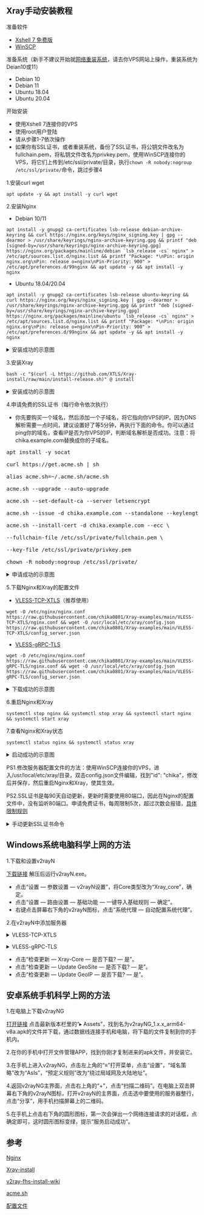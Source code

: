 ## Xray手动安装教程

准备软件

- [Xshell 7 免费版](https://www.netsarang.com/en/free-for-home-school/)
- [WinSCP](https://winscp.net/eng/download.php)

准备系统（新手不建议开始就[网络重装系统](https://github.com/bohanyang/debi)，请去你VPS网站上操作，重装系统为Deian10或11）

- Debian 10
- Debian 11
- Ubuntu 18.04
- Ubuntu 20.04

开始安装

- 使用Xshell 7连接你的VPS
- 使用root用户登陆
- 请从步骤1-7依次操作
- 如果你有SSL证书，或者重装系统，备份了SSL证书，将公钥文件改名为fullchain.pem，将私钥文件改名为privkey.pem，使用WinSCP连接你的VPS，将它们上传到/etc/ssl/private/目录，执行`chown -R nobody:nogroup /etc/ssl/private/`命令，跳过步骤4

1.安装curl wget

```
apt update -y && apt install -y curl wget
```

2.安装Nginx

- Debian 10/11
```
apt install -y gnupg2 ca-certificates lsb-release debian-archive-keyring && curl https://nginx.org/keys/nginx_signing.key | gpg --dearmor > /usr/share/keyrings/nginx-archive-keyring.gpg && printf "deb [signed-by=/usr/share/keyrings/nginx-archive-keyring.gpg] https://nginx.org/packages/mainline/debian `lsb_release -cs` nginx" > /etc/apt/sources.list.d/nginx.list && printf "Package: *\nPin: origin nginx.org\nPin: release o=nginx\nPin-Priority: 900" > /etc/apt/preferences.d/99nginx && apt update -y && apt install -y nginx
```

- Ubuntu 18.04/20.04
```
apt install -y gnupg2 ca-certificates lsb-release ubuntu-keyring && curl https://nginx.org/keys/nginx_signing.key | gpg --dearmor > /usr/share/keyrings/nginx-archive-keyring.gpg && printf "deb [signed-by=/usr/share/keyrings/nginx-archive-keyring.gpg] https://nginx.org/packages/mainline/ubuntu `lsb_release -cs` nginx" > /etc/apt/sources.list.d/nginx.list && printf "Package: *\nPin: origin nginx.org\nPin: release o=nginx\nPin-Priority: 900" > /etc/apt/preferences.d/99nginx && apt update -y && apt install -y nginx
```

<details><summary>安装成功的示意图</summary>

![1](https://user-images.githubusercontent.com/88967758/133460525-7f71faae-cd70-46fd-aaa2-8c04a10c895e.jpg)</details>

3.安装Xray

```
bash -c "$(curl -L https://github.com/XTLS/Xray-install/raw/main/install-release.sh)" @ install
```

<details><summary>安装成功的示意图</summary>

![2](https://user-images.githubusercontent.com/88967758/133460630-687d8860-7f98-4611-ad7d-dd11ba021388.jpg)</details>

4.申请免费的SSL证书（每行命令依次执行）

- 你先要购买一个域名，然后添加一个子域名，将它指向你VPS的IP。因为DNS解析需要一点时间，建议设置好了等5分钟，再执行下面的命令。你可以通过ping你的域名，查看IP是否为你VPS的IP，判断域名解析是否成功。注意：将chika.example.com替换成你的子域名。

<pre>apt install -y socat

curl https://get.acme.sh | sh

alias acme.sh=~/.acme.sh/acme.sh

acme.sh --upgrade --auto-upgrade

acme.sh --set-default-ca --server letsencrypt

acme.sh --issue -d chika.example.com --standalone --keylength ec-256

acme.sh --install-cert -d chika.example.com --ecc \

--fullchain-file /etc/ssl/private/fullchain.pem \

--key-file /etc/ssl/private/privkey.pem

chown -R nobody:nogroup /etc/ssl/private/</pre>

<details><summary>申请成功的示意图</summary>

![133214340-d3a7f546-8020-4321-8fc5-c036599569c1](https://user-images.githubusercontent.com/88967758/133394457-c0c90fe3-2848-4bd3-8f96-a9cb75638cd7.jpg)</details>

5.下载Nginx和Xray的配置文件

- [VLESS-TCP-XTLS](https://github.com/chika0801/Xray-examples/tree/main/VLESS-TCP-XTLS)（推荐使用）

```
wget -O /etc/nginx/nginx.conf https://raw.githubusercontent.com/chika0801/Xray-examples/main/VLESS-TCP-XTLS/nginx.conf && wget -O /usr/local/etc/xray/config.json https://raw.githubusercontent.com/chika0801/Xray-examples/main/VLESS-TCP-XTLS/config_server.json
```

- [VLESS-gRPC-TLS](https://github.com/chika0801/Xray-examples/tree/main/VLESS-gRPC-TLS)

```
wget -O /etc/nginx/nginx.conf https://raw.githubusercontent.com/chika0801/Xray-examples/main/VLESS-gRPC-TLS/nginx.conf && wget -O /usr/local/etc/xray/config.json https://raw.githubusercontent.com/chika0801/Xray-examples/main/VLESS-gRPC-TLS/config_server.json
```

<details><summary>下载成功的示意图</summary>

![3](https://user-images.githubusercontent.com/88967758/133460802-0e4ee7b7-2202-4fdf-93fc-f863f3be743d.jpg)</details>

6.重启Nginx和Xray

```
systemctl stop nginx && systemctl stop xray && systemctl start nginx && systemctl start xray
```

7.查看Nginx和Xray状态

```
systemctl status nginx && systemctl status xray
```

<details><summary>启动成功的示意图</summary>

![4](https://user-images.githubusercontent.com/88967758/133461438-0c2a8f1d-166e-4f2b-a962-da8558678fa4.jpg)</details>

PS1.修改服务器配置文件的方法：使用WinSCP连接你的VPS，进入/usr/local/etc/xray/目录，双击config.json文件编辑，找到"id": "chika"，修改后并保存，然后重启Nginx和Xray，使其生效。

PS2.SSL证书是每90天自动更新，更新时需要使用80端口，因此在Nginx的配置文件中，没有监听80端口。申请免费证书，每周限制5次，超过次数会报错，[具体限制规则](https://letsencrypt.org/zh-cn/docs/rate-limits/)

<details><summary>手动更新SSL证书命令</summary>

```
acme.sh --renew -d chika.example.com --force --ecc
```
</details>

## Windows系统电脑科学上网的方法

1.下载和设置v2rayN

[下载链接](https://github.com/2dust/v2rayN/releases/download/4.20/v2rayN-Core.zip)
解压后运行v2rayN.exe。

- 点击“设置 — 参数设置 — v2rayN设置”，将Core类型改为“Xray_core”，确定。
- 点击“设置 — 路由设置 — 基础功能 — 一键导入基础规则 — 确定”。
- 右键点击屏幕右下角的v2rayN图标，点击“系统代理 — 自动配置系统代理”。

2.在v2rayN中添加服务器

<details><summary>VLESS-TCP-XTLS</summary>

点击“服务器 — 添加[VLESS]服务器”，按下图所示填写，地址填写你的子域名(例如chika.example.com)

![VLESS-TCP-XTLS](https://user-images.githubusercontent.com/88967758/132801053-cc8b3aee-5da8-45d5-9e23-115f3b766e52.jpg)</details>

<details><summary>VLESS-gRPC-TLS</summary>

点击“服务器 — 添加[VLESS]服务器”，按下图所示填写，地址填写你的子域名(例如chika.example.com)

![VLESS-gRPC](https://user-images.githubusercontent.com/88967758/132800221-1e67083c-6d38-4f00-8f24-38ae688f3d09.jpg)</details>

- 点击“检查更新 — Xray-Core — 是否下载? — 是”。
- 点击“检查更新 — Update GeoSite — 是否下载? — 是”。
- 点击“检查更新 — Update GeoIP — 是否下载? — 是”。

## 安卓系统手机科学上网的方法

1.在电脑上下载v2rayNG

[打开链接](https://github.com/2dust/v2rayNg/releases) 点击最新版本栏里的“▸ Assets”，找到名为v2rayNG_1.x.x_arm64-v8a.apk的文件并下载，通过数据线连接手机和电脑，将下载的文件复制到你的手机内。

2.在你的手机中打开文件管理APP，找到你刚才复制进来的apk文件，并安装它。

3.在手机上进入v2rayNG，点击左上角的“≡”打开菜单，点击“设置”，“域名策略”改为“AsIs”，“预定义规则”改为“绕过局域网及大陆地址”。

4.返回v2rayNG主界面，点击右上角的“+”，点击“扫描二维码”。在电脑上双击屏幕右下角的v2rayN图标，打开v2rayN的主界面，点击选中要使用的服务器整行，点击“分享”，用手机扫描屏幕上的二维码。

5.在手机上点击右下角的圆形图标，第一次会弹出一个网络连接请求的对话框，点确定即可，这时圆形图标变绿，提示“服务启动成功”。

## 参考

[Nginx](http://nginx.org/en/linux_packages.html)

[Xray-install](https://github.com/XTLS/Xray-install)

[v2ray-fhs-install-wiki](https://github.com/v2fly/fhs-install-v2ray/wiki/Insufficient-permissions-when-using-certificates)

[acme.sh](https://github.com/acmesh-official/acme.sh)

[配置文件](https://github.com/lxhao61/integrated-examples)
